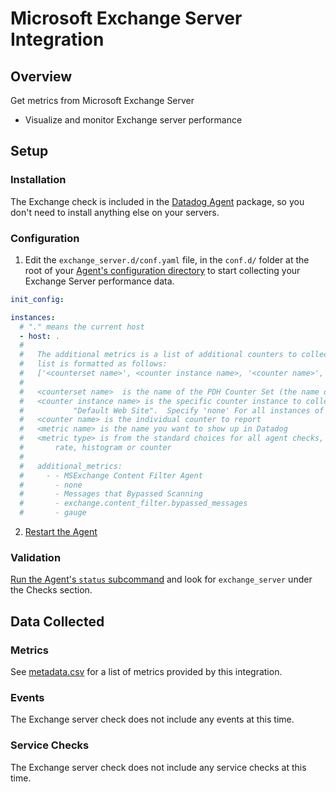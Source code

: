 # Microsoft Exchange Server Integration

## Overview

Get metrics from Microsoft Exchange Server

* Visualize and monitor Exchange server performance

## Setup
### Installation

The Exchange check is included in the [Datadog Agent][1] package, so you don't need to install anything else on your servers.

### Configuration

1. Edit the `exchange_server.d/conf.yaml` file, in the `conf.d/` folder at the root of your [Agent's configuration directory][2] to start collecting your Exchange Server performance data.  
  ```yaml
  init_config:

  instances:
    # "." means the current host
    - host: .
    #
    #   The additional metrics is a list of additional counters to collect.  The
    #   list is formatted as follows:
    #   ['<counterset name>', <counter instance name>, '<counter name>', <metric name>, <metric type>]
    #
    #   <counterset name>  is the name of the PDH Counter Set (the name of the counter)
    #   <counter instance name> is the specific counter instance to collect, for example
    #           "Default Web Site".  Specify 'none' For all instances of the counter.
    #   <counter name> is the individual counter to report
    #   <metric name> is the name you want to show up in Datadog
    #   <metric type> is from the standard choices for all agent checks, such as gauge,
    #       rate, histogram or counter
    #   
    #   additional_metrics:
    #     - - MSExchange Content Filter Agent
    #       - none
    #       - Messages that Bypassed Scanning
    #       - exchange.content_filter.bypassed_messages
    #       - gauge
  ```

2. [Restart the Agent][3]

### Validation

[Run the Agent's `status` subcommand][4] and look for `exchange_server` under the Checks section.

## Data Collected
### Metrics
See [metadata.csv][5] for a list of metrics provided by this integration.

### Events
The Exchange server check does not include any events at this time.

### Service Checks
The Exchange server check does not include any service checks at this time.


[1]: https://app.datadoghq.com/account/settings#agent
[2]: https://docs.datadoghq.com/agent/faq/agent-configuration-files/#agent-configuration-directory
[3]: https://docs.datadoghq.com/agent/faq/agent-commands/#start-stop-restart-the-agent
[4]: https://docs.datadoghq.com/agent/faq/agent-commands/#agent-status-and-information
[5]: https://github.com/DataDog/integrations-core/blob/master/exchange_server/metadata.csv
